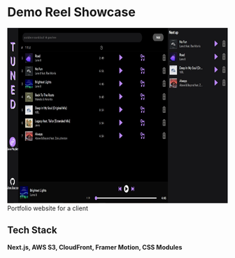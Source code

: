 # Demo Reel Showcase

<img src="https://raw.githubusercontent.com/Jack-2077/Tuned/main/.github/images/tuned1.jpg" width="800" height="400"> 
Portfolio website for a client

## Tech Stack

**Next.js, AWS S3, CloudFront, Framer Motion, CSS Modules**
